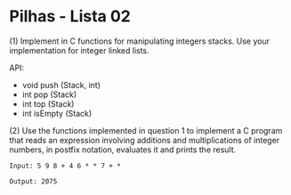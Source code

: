 # Pilhas  - Lista 02

(1) Implement in C functions for manipulating integers stacks. Use your implementation for integer linked lists.

API:
   + void push (Stack, int)
   + int pop (Stack)
   + int top (Stack)
   + int isEmpty (Stack)


(2) Use the functions implemented in question 1 to implement a C program that reads an expression involving additions and multiplications of integer numbers, in postfix notation, evaluates it and prints the result.

```
Input: 5 9 8 + 4 6 * * 7 + *
```

```
Output: 2075




